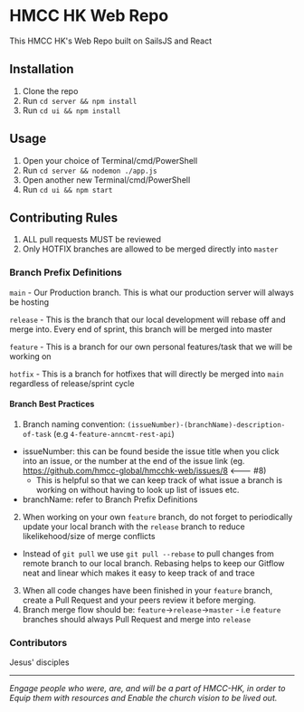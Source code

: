 # HMCC HK Web Repo
This HMCC HK's Web Repo built on SailsJS and React

## Installation
1. Clone the repo
2. Run `cd server && npm install`
3. Run `cd ui && npm install`

## Usage
1. Open your choice of Terminal/cmd/PowerShell
2. Run `cd server && nodemon ./app.js`
3. Open another new Terminal/cmd/PowerShell
4. Run `cd ui && npm start`

## Contributing Rules
1. ALL pull requests MUST be reviewed
2. Only HOTFIX branches are allowed to be merged directly into `master`

### Branch Prefix Definitions
`main` - Our Production branch. This is what our production server will always be hosting

`release` - This is the branch that our local development will rebase off and merge into. Every end of sprint, this branch will be merged into master

`feature` - This is a branch for our own personal features/task that we will be working on

`hotfix` - This is a branch for hotfixes that will directly be merged into `main` regardless of release/sprint cycle

#### Branch Best Practices
1. Branch naming convention: `(issueNumber)-(branchName)-description-of-task` (e.g `4-feature-anncmt-rest-api`)
  - issueNumber: this can be found beside the issue title when you click into an issue, or the number at the end of the issue link (eg. https://github.com/hmcc-global/hmcchk-web/issues/8 <--- #8)
    + This is helpful so that we can keep track of what issue a branch is working on without having to look up list of issues etc.
  - branchName: refer to Branch Prefix Definitions
2. When working on your own `feature` branch, do not forget to periodically update your local branch with the `release` branch to reduce likelikehood/size of merge conflicts
  - Instead of `git pull` we use `git pull --rebase` to pull changes from remote branch to our local branch. Rebasing helps to keep our Gitflow neat and linear which makes it easy to keep track of and trace
3. When all code changes have been finished in your `feature` branch, create a Pull Request and your peers review it before merging.
4. Branch merge flow should be: `feature`->`release`->`master` - i.e `feature` branches should always Pull Request and merge into `release`

### Contributors
Jesus' disciples

---

*Engage people who were, are, and will be a part of HMCC-HK, in order to Equip them with resources and Enable the church vision to be lived out.*
